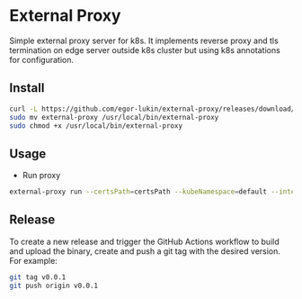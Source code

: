 # External Proxy

Simple external proxy server for k8s. It implements reverse proxy and tls termination on edge server outside k8s cluster but using k8s annotations for configuration.

## Install

```sh
curl -L https://github.com/egor-lukin/external-proxy/releases/download/v0.0.1/external-proxy -o external-proxy
sudo mv external-proxy /usr/local/bin/external-proxy 
sudo chmod +x /usr/local/bin/external-proxy

```

## Usage

- Run proxy

``` sh
external-proxy run --certsPath=certsPath --kubeNamespace=default --interval=10s --nginxSettingsPath=/etc/nginx/sites-enabled
```

## Release

To create a new release and trigger the GitHub Actions workflow to build and upload the binary, create and push a git tag with the desired version. For example:

```sh
git tag v0.0.1
git push origin v0.0.1
```
